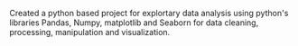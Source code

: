 Created a python based project for explortary data analysis using python's libraries Pandas, Numpy, matplotlib and Seaborn for data cleaning, processing, manipulation and visualization.
